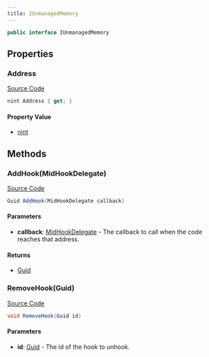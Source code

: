 ```yaml
---
title: IUnmanagedMemory
---
```


```csharp
public interface IUnmanagedMemory
```

## Properties

### Address

[Source Code](https://github.com/swiftly-solution/swiftlys2/blob/main/managed/src/SwiftlyS2.Shared/Modules/Memory/IUnmanagedMemory.cs#L42)

```csharp
nint Address { get; }
```

#### Property Value

- [nint](https://learn.microsoft.com/dotnet/api/system.intptr)

## Methods

### AddHook(MidHookDelegate)

[Source Code](https://github.com/swiftly-solution/swiftlys2/blob/main/managed/src/SwiftlyS2.Shared/Modules/Memory/IUnmanagedMemory.cs#L49)

```csharp
Guid AddHook(MidHookDelegate callback)
```

#### Parameters

- **callback**: [MidHookDelegate](/docs/api/shared/memory/midhookdelegate) - The callback to call when the code reaches that address.

#### Returns

- [Guid](https://learn.microsoft.com/dotnet/api/system.guid)

### RemoveHook(Guid)

[Source Code](https://github.com/swiftly-solution/swiftlys2/blob/main/managed/src/SwiftlyS2.Shared/Modules/Memory/IUnmanagedMemory.cs#L55)

```csharp
void RemoveHook(Guid id)
```

#### Parameters

- **id**: [Guid](https://learn.microsoft.com/dotnet/api/system.guid) - The id of the hook to unhook.

